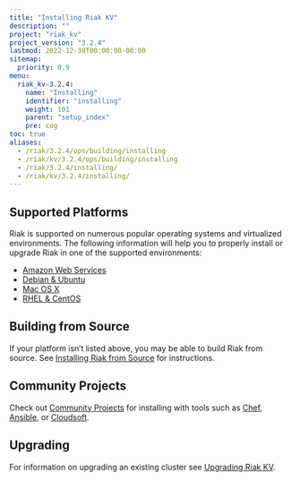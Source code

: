 ```yaml
---
title: "Installing Riak KV"
description: ""
project: "riak_kv"
project_version: "3.2.4"
lastmod: 2022-12-30T00:00:00-00:00
sitemap:
  priority: 0.9
menu:
  riak_kv-3.2.4:
    name: "Installing"
    identifier: "installing"
    weight: 101
    parent: "setup_index"
    pre: cog
toc: true
aliases:
  - /riak/3.2.4/ops/building/installing
  - /riak/kv/3.2.4/ops/building/installing
  - /riak/3.2.4/installing/
  - /riak/kv/3.2.4/installing/
---
```


[install aws]: {{<baseurl>}}riak/kv/3.2.4/setup/installing/amazon-web-services
[install debian & ubuntu]: {{<baseurl>}}riak/kv/3.2.4/setup/installing/debian-ubuntu
[install freebsd]: {{<baseurl>}}riak/kv/3.2.4/setup/installing/freebsd
[install mac osx]: {{<baseurl>}}riak/kv/3.2.4/setup/installing/mac-osx
[install rhel & centos]: {{<baseurl>}}riak/kv/3.2.4/setup/installing/rhel-centos
[install suse]: {{<baseurl>}}riak/kv/3.2.4/setup/installing/suse
[install windows azure]: {{<baseurl>}}riak/kv/3.2.4/setup/installing/windows-azure
[install source index]: {{<baseurl>}}riak/kv/3.2.4/setup/installing/source
[community projects]: {{<baseurl>}}community/projects
[upgrade index]: {{<baseurl>}}riak/kv/3.2.4/setup/upgrading

## Supported Platforms

Riak is supported on numerous popular operating systems and virtualized
environments. The following information will help you to
properly install or upgrade Riak in one of the supported environments:

  * [Amazon Web Services][install aws]
  * [Debian & Ubuntu][install debian & ubuntu]
  * [Mac OS X][install mac osx]
  * [RHEL & CentOS][install rhel & centos]

## Building from Source

If your platform isn’t listed above, you may be able to build Riak from source. See [Installing Riak from Source][install source index] for instructions.

## Community Projects

Check out [Community Projects][community projects] for installing with tools such as [Chef](https://www.chef.io/chef/), [Ansible](http://www.ansible.com/), or [Cloudsoft](http://www.cloudsoftcorp.com/).

## Upgrading

For information on upgrading an existing cluster see [Upgrading Riak KV][upgrade index].

